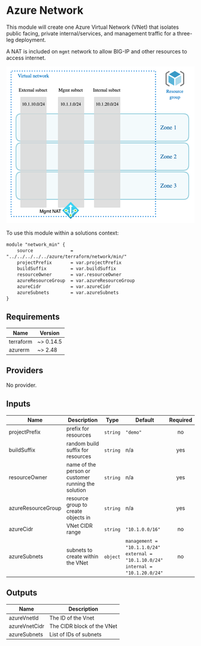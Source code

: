 # Azure Network

This module will create one Azure Virtual Network (VNet) that isolates public facing, private internal/services, and management traffic for a three-leg deployment.

A NAT is included on `mgmt` network to allow BIG-IP and other resources to access internet.

![azure-network.png](azure-network.png)

To use this module within a solutions context:

```hcl
module "network_min" {
    source              = "../../../../../azure/terraform/network/min/"
    projectPrefix       = var.projectPrefix
    buildSuffix         = var.buildSuffix
    resourceOwner       = var.resourceOwner
    azureResourceGroup  = var.azureResourceGroup
    azureCidr           = var.azureCidr
    azureSubnets        = var.azureSubnets
}
```

<!-- markdownlint-disable no-inline-html -->
<!-- BEGINNING OF PRE-COMMIT-TERRAFORM DOCS HOOK -->
## Requirements

| Name | Version |
|------|---------|
| terraform | ~> 0.14.5 |
| azurerm | ~> 2.48 |

## Providers

No provider.

## Inputs

| Name | Description | Type | Default | Required |
|------|-------------|------|---------|:--------:|
| projectPrefix | prefix for resources | `string` | `"demo"` | no |
| buildSuffix | random build suffix for resources | `string` | n/a | yes |
| resourceOwner | name of the person or customer running the solution | `string` | n/a | yes |
| azureResourceGroup | resource group to create objects in | `string` | n/a | yes |
| azureCidr | VNet CIDR range | `string` | `"10.1.0.0/16"` | no |
| azureSubnets | subnets to create within the VNet | `object` | `management = "10.1.1.0/24"`<br>`external = "10.1.10.0/24"`<br>`internal = "10.1.20.0/24"` | no |

## Outputs

| Name | Description |
|------|-------------|
| azureVnetId | The ID of the Vnet |
| azureVnetCidr | The CIDR block of the VNet |
| azureSubnets | List of IDs of subnets |

<!-- END OF PRE-COMMIT-TERRAFORM DOCS HOOK -->
<!-- markdownlint-enable no-inline-html -->